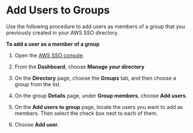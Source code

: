 # Add Users to Groups<a name="adduserstogroups"></a>

Use the following procedure to add users as members of a group that you previously created in your AWS SSO directory\.

**To add a user as a member of a group**

1. Open the [AWS SSO console](https://console.aws.amazon.com/singlesignon)\.

1. From the **Dashboard**, choose **Manage your directory**

1. On the **Directory** page, choose the **Groups** tab, and then choose a group from the list\. 

1. On the group **Details** page, under **Group members**, choose **Add users**\.

1. On the **Add users to group** page, locate the users you want to add as members\. Then select the check box next to each of them\.

1. Choose **Add user**\.